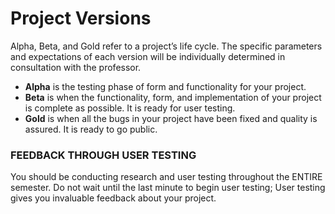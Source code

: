 # Project Versions

Alpha, Beta, and Gold refer to a project’s life cycle. The specific parameters and expectations of each version will be individually determined in consultation with the professor.

* **Alpha** is the testing phase of form and functionality for your project.
* **Beta** is when the functionality, form, and implementation of your project is complete as possible. It is ready for user testing.
* **Gold** is when all the bugs in your project have been fixed and quality is assured. It is ready to go public.

### FEEDBACK THROUGH USER TESTING

You should be conducting research and user testing throughout the ENTIRE semester. Do not wait until the last minute to begin user testing; User testing gives you invaluable feedback about your project.

